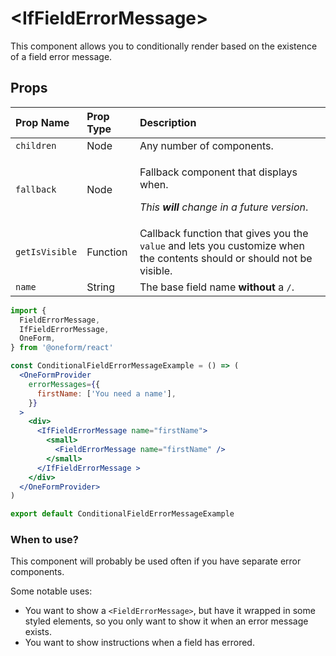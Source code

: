 # &lt;IfFieldErrorMessage&gt;

This component allows you to conditionally render based on the existence of a field error message.

## Props

<table>
  <thead>
    <tr>
      <th style="text-align:left">Prop Name</th>
      <th style="text-align:left">Prop Type</th>
      <th style="text-align:left">Description</th>
    </tr>
  </thead>
  <tbody>
    <tr>
      <td style="text-align:left"><code>children</code>
      </td>
      <td style="text-align:left">Node</td>
      <td style="text-align:left">Any number of components.</td>
    </tr>
    <tr>
      <td style="text-align:left"><code>fallback</code>
      </td>
      <td style="text-align:left">Node</td>
      <td style="text-align:left">
        <p>Fallback component that displays when.</p>
        <p><em>This <b>will </b>change in a future version</em>.</p>
      </td>
    </tr>
    <tr>
      <td style="text-align:left"><code>getIsVisible</code>
      </td>
      <td style="text-align:left">Function</td>
      <td style="text-align:left">Callback function that gives you the <code>value</code> and lets you customize
        when the contents should or should not be visible.</td>
    </tr>
    <tr>
      <td style="text-align:left"><code>name</code>
      </td>
      <td style="text-align:left">String</td>
      <td style="text-align:left">The base field name <b>without</b> a <code>/</code>.</td>
    </tr>
  </tbody>
</table>

```jsx
import {
  FieldErrorMessage,
  IfFieldErrorMessage,
  OneForm,
} from '@oneform/react'

const ConditionalFieldErrorMessageExample = () => (
  <OneFormProvider
    errorMessages={{
      firstName: ['You need a name'],
    }}
  >
    <div>
      <IfFieldErrorMessage name="firstName">
        <small>
          <FieldErrorMessage name="firstName" />
        </small>
      </IfFieldErrorMessage >
    </div>
  </OneFormProvider>
)

export default ConditionalFieldErrorMessageExample 
```

### When to use?

This component will probably be used often if you have separate error components.

Some notable uses:

* You want to show a `<FieldErrorMessage>`, but have it wrapped in some styled elements, so you only want to show it when an error message exists.
* You want to show instructions when a field has errored.

